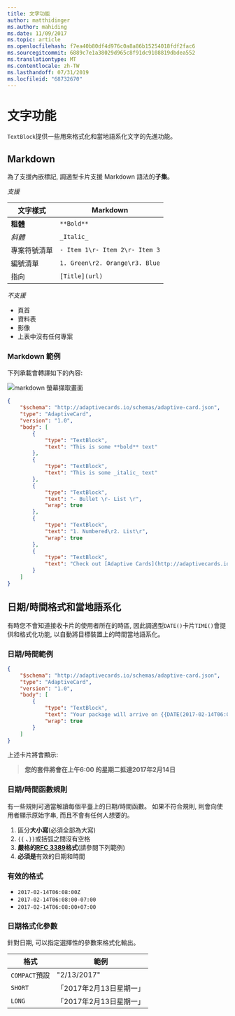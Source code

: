 ```yaml
---
title: 文字功能
author: matthidinger
ms.author: mahiding
ms.date: 11/09/2017
ms.topic: article
ms.openlocfilehash: f7ea40b80df4d976c0a8a86b15254018fdf2fac6
ms.sourcegitcommit: 6889c7e1a38029d965c8f91dc9108819dbdea552
ms.translationtype: MT
ms.contentlocale: zh-TW
ms.lasthandoff: 07/31/2019
ms.locfileid: "68732670"
---
```

# <a name="text-features"></a>文字功能

`TextBlock`提供一些用來格式化和當地語系化文字的先進功能。

## <a name="markdown"></a>Markdown
為了支援內嵌標記, 調適型卡片支援 Markdown 語法的**子集**。

_支援_

| 文字樣式      | Markdown |
|-----------------|-----|
| **粗體**        | ```**Bold**``` |
| _斜體_        | ```_Italic_``` |
| 專案符號清單     | ```- Item 1\r- Item 2\r- Item 3``` | 
| 編號清單   | ```1. Green\r2. Orange\r3. Blue``` |
| 指向      | ```[Title](url)``` |

_不支援_

* 頁首
* 資料表
* 影像
* 上表中沒有任何專案

### <a name="markdown-example"></a>Markdown 範例

下列承載會轉譯如下的內容:

![markdown 螢幕擷取畫面](media/text-features/markdown.png)

```json
{
    "$schema": "http://adaptivecards.io/schemas/adaptive-card.json",
    "type": "AdaptiveCard",
    "version": "1.0",
    "body": [
        {
            "type": "TextBlock",
            "text": "This is some **bold** text"
        },
        {
            "type": "TextBlock",
            "text": "This is some _italic_ text"
        },
        {
            "type": "TextBlock",
            "text": "- Bullet \r- List \r",
            "wrap": true
        },
        {
            "type": "TextBlock",
            "text": "1. Numbered\r2. List\r",
            "wrap": true
        },
        {
            "type": "TextBlock",
            "text": "Check out [Adaptive Cards](http://adaptivecards.io)"
        }
    ]
}
```

## <a name="datetime-formatting-and-localization"></a>日期/時間格式和當地語系化

有時您不會知道接收卡片的使用者所在的時區, 因此調適型`DATE()`卡片`TIME()`會提供和格式化功能, 以自動將目標裝置上的時間當地語系化。

### <a name="datetime-example"></a>日期/時間範例

```json
{
    "$schema": "http://adaptivecards.io/schemas/adaptive-card.json",
    "type": "AdaptiveCard",
    "version": "1.0",
    "body": [
        {
            "type": "TextBlock",
            "text": "Your package will arrive on {{DATE(2017-02-14T06:00:00Z, SHORT)}} at {{TIME(2017-02-14T06:00:00Z)}}",
            "wrap": true
        }
    ]
}
```

上述卡片將會顯示: 

> **您的套件將會在上午6:00 的星期二抵達2017年2月14日**

### <a name="datetime-function-rules"></a>日期/時間函數規則

有一些規則可適當解讀每個平臺上的日期/時間函數。 如果不符合規則, 則會向使用者顯示原始字串, 而且不會有任何人想要的。

1. 區分**大小寫**(必須全部為大寫)
1. `{{` 、`}}`或括弧之間沒有空格
1. **嚴格的[RFC 3389](https://tools.ietf.org/html/rfc3339)格式**(請參閱下列範例)
1. **必須是**有效的日期和時間

### <a name="valid-formats"></a>有效的格式

* `2017-02-14T06:08:00Z`
* `2017-02-14T06:08:00-07:00`
* `2017-02-14T06:08:00+07:00`

### <a name="date-formatting-param"></a>日期格式化參數

針對日期, 可以指定選擇性的參數來格式化輸出。


|       格式        |            範例            |
|---------------------|-------------------------------|
| `COMPACT`預設 |          "2/13/2017"          |
|       `SHORT`       |     「2017年2月13日星期一」     |
|       `LONG`        | 「2017年2月13日星期一」 |

